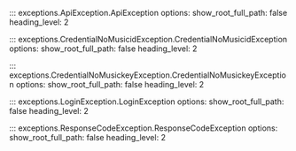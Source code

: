 ::: exceptions.ApiException.ApiException
    options:
      show_root_full_path: false
      heading_level: 2

::: exceptions.CredentialNoMusicidException.CredentialNoMusicidException
    options:
      show_root_full_path: false
      heading_level: 2

::: exceptions.CredentialNoMusickeyException.CredentialNoMusickeyException
    options:
      show_root_full_path: false
      heading_level: 2

::: exceptions.LoginException.LoginException
    options:
      show_root_full_path: false
      heading_level: 2

::: exceptions.ResponseCodeException.ResponseCodeException
    options:
      show_root_full_path: false
      heading_level: 2
